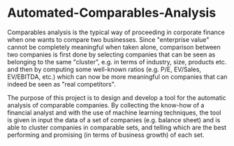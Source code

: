# Automated-Comparables-Analysis

Comparables analysis is the typical way of proceeding in corporate finance when one wants to compare two businesses. Since "enterprise value" cannot be completely meaningful when taken alone, comparison between two companies is first done by selecting companies that can be seen as belonging to the same "cluster", e.g. in terms of industry, size, products etc. and then by computing some well-known ratios (e.g. P/E, EV/Sales, EV/EBITDA, etc.) which can now be more meaningful on companies that can indeed be seen as "real competitors".

The purpose of this project is to design and develop a tool for the automatic analysis of comparable companies. By collecting the know-how of a financial analyst and with the use of machine learning techniques, the tool is given in input the data of a set of companies (e.g. balance sheet) and is able to cluster companies in comparable sets, and telling which are the best performing and promising (in terms of business growth) of each set.
